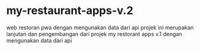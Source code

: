 # my-restaurant-apps-v.2
web restoran pwa dengan mengunakan data dari api 
projek ini merupakan lanjutan dan pengembangan dari projek my restorant apps v.1 dengan mengunakan data dari api
